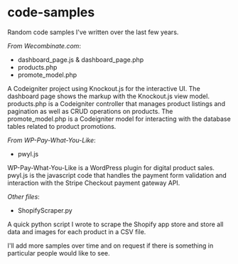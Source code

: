 code-samples
============

Random code samples I've written over the last few years.

*From Wecombinate.com*:
- dashboard_page.js & dashboard_page.php
- products.php
- promote_model.php

A Codeigniter project using Knockout.js for the interactive UI.  The dashboard page shows the markup with the Knockout.js view model.  products.php is a Codeigniter controller that manages product listings and pagination as well as CRUD operations on products.  The promote_model.php is a Codeigniter model for interacting with the database tables related to product promotions.


*From WP-Pay-What-You-Like*:
- pwyl.js

WP-Pay-What-You-Like is a WordPress plugin for digital product sales.  pwyl.js is the javascript code that handles the payment form validation and interaction with the Stripe Checkout payment gateway API.

*Other files*:
- ShopifyScraper.py

A quick python script I wrote to scrape the Shopify app store and store all data and images for each product in a CSV file.

I'll add more samples over time and on request if there is something in particular people would like to see.
